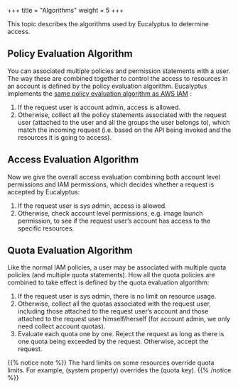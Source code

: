 +++
title = "Algorithms"
weight = 5
+++

This topic describes the algorithms used by Eucalyptus to determine access.
## Policy Evaluation Algorithm
You can associated multiple policies and permission statements with a user. The way these are combined together to control the access to resources in an account is defined by the policy evaluation algorithm. Eucalyptus implements the [same policy evaluation algorithm as AWS IAM](http://docs.aws.amazon.com/IAM/latest/UserGuide/AccessPolicyLanguage_EvaluationLogic.html) : 



1. If the request user is account admin, access is allowed. 
1. Otherwise, collect all the policy statements associated with the request user (attached to the user and all the groups the user belongs to), which match the incoming request (i.e. based on the API being invoked and the resources it is going to access). 

## Access Evaluation Algorithm
Now we give the overall access evaluation combining both account level permissions and IAM permissions, which decides whether a request is accepted by Eucalyptus: 



1. If the request user is sys admin, access is allowed. 
1. Otherwise, check account level permissions, e.g. image launch permission, to see if the request user’s account has access to the specific resources. 

## Quota Evaluation Algorithm
Like the normal IAM policies, a user may be associated with multiple quota policies (and multiple quota statements). How all the quota policies are combined to take effect is defined by the quota evaluation algorithm: 



1. If the request user is sys admin, there is no limit on resource usage. 
1. Otherwise, collect all the quotas associated with the request user, including those attached to the request user’s account and those attached to the request user himself/herself (for account admin, we only need collect account quotas). 
1. Evaluate each quota one by one. Reject the request as long as there is one quota being exceeded by the request. Otherwise, accept the request. 

{{% notice note %}}
The hard limits on some resources override quota limits. For example, (system property) overrides the (quota key). 
{{% /notice %}}

